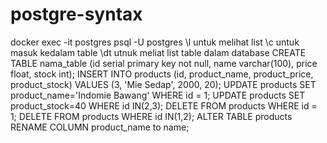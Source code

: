 # postgre-syntax

docker exec -it postgres psql -U postgres
\l untuk melihat list
\c untuk masuk kedalam table
\dt utnuk meliat list table dalam database
CREATE TABLE nama_table (id serial primary key not null, name varchar(100), price float, stock int);
INSERT INTO products (id, product_name, product_price, product_stock) VALUES (3, 'Mie Sedap', 2000, 20);
UPDATE products SET product_name='Indomie Bawang' WHERE id = 1;
UPDATE products SET product_stock=40 WHERE id IN(2,3);
DELETE FROM products WHERE id = 1;
DELETE FROM products WHERE id IN(1,2);
ALTER TABLE products RENAME COLUMN product_name to name;
